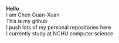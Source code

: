**Hello**  
I am Chen Guan-Xuan  
This is my github  
I push lots of my personal repositories here  
I currently study at  NCHU computer science  
